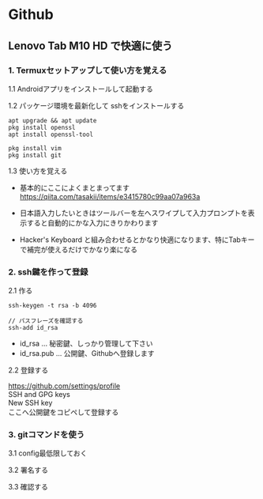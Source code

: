 # Github

## Lenovo Tab M10 HD  で快適に使う

### 1. Termuxセットアップして使い方を覚える

1.1 Androidアプリをインストールして起動する

1.2 パッケージ環境を最新化して sshをインストールする
```
apt upgrade && apt update
pkg install openssl
apt install openssl-tool

pkg install vim
pkg install git
```

1.3 使い方を覚える

- 基本的にここによくまとまってます  
https://qiita.com/tasakii/items/e3415780c99aa07a963a

- 日本語入力したいときはツールバーを左へスワイプして入力プロンプトを表示すると自動的にかな入力にきりかわります

- Hacker's Keyboard と組み合わせるとかなり快適になります、特にTabキーで補完が使えるだけでかなり楽になる

### 2. ssh鍵を作って登録

2.1 作る

```
ssh-keygen -t rsa -b 4096

// パスフレーズを確認する
ssh-add id_rsa
```

- id_rsa ... 秘密鍵、しっかり管理して下さい
- id_rsa.pub ... 公開鍵、Githubへ登録します

2.2 登録する

https://github.com/settings/profile  
SSH and GPG keys  
New SSH key  
ここへ公開鍵をコピペして登録する

### 3. gitコマンドを使う

3.1 config最低限しておく

3.2 署名する

3.3 確認する

